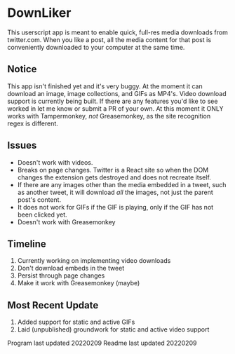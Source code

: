 # DownLiker

This userscript app is meant to enable quick, full-res media downloads from twitter.com.  When you like a post, all the media content for that post is conveniently downloaded to your computer at the same time.

## Notice

This app isn't finished yet and it's very buggy.  At the moment it can download an image, image collections, and GIFs as MP4's.  Video download support is currently being built.  If there are any features you'd like to see worked in let me know or submit a PR of your own.  At this moment it ONLY works with Tampermonkey, *not* Greasemonkey, as the site recognition regex is different.

## Issues

* Doesn't work with videos.
* Breaks on page changes.  Twitter is a React site so when the DOM changes the extension gets destroyed and does not recreate itself.
* If there are any images other than the media embedded in a tweet, such as another tweet, it will download *all* the images, not just the parent post's content.
* It does not work for GIFs if the GIF is playing, only if the GIF has not been clicked yet.
* Doesn't work with Greasemonkey

## Timeline

1. Currently working on implementing video downloads
2. Don't download embeds in the tweet
3. Persist through page changes
4. Make it work with Greasemonkey (maybe)

## Most Recent Update

1. Added support for static and active GIFs
2. Laid (unpublished) groundwork for static and active video support

Program last updated 20220209
Readme last updated 20220209